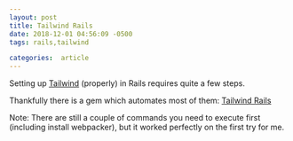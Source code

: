 ```yaml
---
layout: post
title: Tailwind Rails
date: 2018-12-01 04:56:09 -0500
tags: rails,tailwind

categories:  article
---
```


Setting up [Tailwind][1] (properly) in Rails requires quite a few steps.

Thankfully there is a gem which automates most of them: [Tailwind Rails][2]

Note: There are still a couple of commands you need to execute first (including install webpacker), but it worked perfectly on the first try for me.

[1]:https://tailwindcss.com
[2]:https://github.com/IcaliaLabs/tailwindcss-rails
